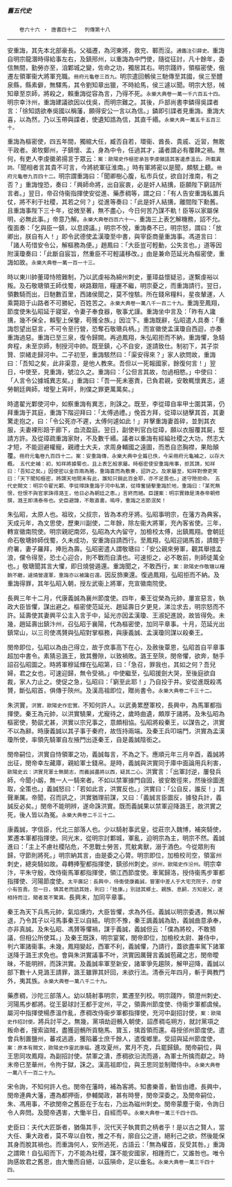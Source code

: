 

##### 舊五代史
　　`卷六十六 ‧ 唐書四十二`
　`列傳第十八`

* * *

安重誨，其先本北部豪長。父福遷，為河東將，救兖、鄆而沒。`通鑑注引薛史。`重誨自明宗龍潛時得給事左右，及鎮邢州，以重誨為中門使，隨從征討，凡十餘年，委信無間，勤勞亦至，洎鄴城之變，佐命之功，獨居其右。明宗踐祚，領樞密使，俄遷左領軍衞大將軍充職。`冊府元龜卷三百九。`明宗遣回鶻侯三馳傳至其國，侯三至醴泉縣，縣素僻，無驛馬，其令劉知章出獵，不時給馬，侯三遽以聞。明宗大怒，械知章至京師，將殺之，賴重誨從容為言，乃得不死。`永樂大典卷一萬一千六百五十四。`明宗幸汴州，重誨建議欲因以伐吳，而明宗難之。其後，戶部尚書李鏻得吳諜者言：「徐知誥欲奉吳國以稱藩，願得安公一言以為信。」鏻即引諜者見重誨。重誨大喜，以為然，乃以玉帶與諜者，使遺知誥為信，其直千緡。`永樂大典一萬五千五百三十。`

重誨為樞密使，四五年間，獨綰大任，臧否自若，環衞、酋長、貴戚、近習，無敢干政者。弟牧鄭州，子鎮懷、孟，身為中令，任過其才，議者謂必有覆餗之禍。無何，有吏人李虔徽弟揚言于眾云：`案：歐陽史作樞密承旨李虔徽語其客邊彥溫云。所載異詞。`「聞相者言其貴不可言，今將統軍征淮南。」時有軍將密以是聞，頗駭上聽。`冊府元龜卷九百四十二。`明宗謂重誨曰：「聞卿樹心腹，私市兵仗，欲自討淮南，有之否？」重誨惶恐，奏曰：「興師命將，出自宸衷，必是奸人結搆，臣願陛下窮詰所言者。」翌日，帝召侍衞指揮使安從進、藥彥稠等，謂之曰：「有人告安重誨私置兵仗，將不利于社稷，其若之何？」從進等奏曰：「此是奸人結搆，離間陛下勳舊。且重誨事陛下三十年，從微至著，無不盡心，今日何苦乃謀不軌！臣等以家屬保明，必無此事。」帝意乃解。`永樂大典卷四百六十一。`重誨三上表乞解機務，詔不允。復面奏：「乞與臣一鎮，以息謗議。」明宗不悅，重誨奏不已，明宗怒，謂曰：「放卿出，朕自有人！」即令武德使孟漢瓊至中書，與宰臣商量重誨事。馮道言曰：「諸人苟惜安令公，解樞務為便。」趙鳳曰：「大臣豈可輕動，公失言也。」道等因附漢瓊奏曰：「此斷自宸旨，然重臣不可輕議移改。」由是兼命范延光為樞密使，重誨如故。`永樂大典卷一萬一百一十三。`

時以東川帥董璋恃險難制，乃以武虔裕為綿州刺史，董璋益懷疑忌，遂繫虔裕以叛。及石敬瑭領王師伐蜀，峽路艱阻，糧運不繼，明宗憂之，而重誨請行。翌日，領數騎而出，日馳數百里，西諸侯聞之，莫不惶駭。所在錢帛糧料，星夜輦運，人乘斃踣于山路者不可勝紀，百姓苦之。`永樂大典卷一萬八千一百二十九。`重誨至鳳翔，節度使朱弘昭延于寢室，令妻子奉食器，敬事尤謹。重誨坐中言及：「昨有人讒搆，幾不保全，賴聖上保鑒，苟獲全族。」因泣下。重誨既辭，弘昭遣人具奏：「重誨怨望出惡言，不可令至行營，恐奪石敬瑭兵柄。」而宣徽使孟漢瓊自西迴，亦奏重誨過惡。重誨已至三泉，復令歸闕。再過鳳翔，朱弘昭拒而不納，重誨懼，急騎奔程，未至京師，制授河中帥。既至鎮，心不自安，遂請致仕。制初下，其子崇贊、崇緒走歸河中。二子初至，重誨駭然曰：「渠安得來？」家人欲問故，重誨曰：「吾知之矣，此非渠意，是他人教來。吾但以一死報國家，餘復何言！」翌日，中使至，見重誨，號泣久之。重誨曰：「公但言其故，勿過相愍。」中使曰：「人言令公據城異志矣。」重誨曰：「吾一死未塞責，已負君親，安敢輒懷異志，遽勞朝廷興師，增聖上宵旰，則僕之罪更萬萬矣。」

時遣翟光鄴使河中，如察重誨有異志，則誅之。既至，李從璋自率甲士圍其第，仍拜重誨于其庭，重誨下階迎拜曰：「太傅過禮。」俛首方拜，從璋以撾擊其首，其妻驚走抱之，曰：「令公死亦不遲，太傅何遽如此！」并擊重誨妻首碎，並剝其衣服，夫妻裸形踣于廊下，血流盈庭。翌日，副使判官白從璋，願以衣服覆其屍，堅請方許。及從璋疏重誨家財，不及數千緡。議者以重誨有經綸社稷之大功，然志大才短，不能迴避權寵，親禮士大夫，求周身輔國之遠圖，而悉自恣胸襟，果貽顛覆。`冊府元龜卷九百四十二。案：安重誨傳，永樂大典中全篇已佚，今采冊府元龜補之，以存大概。　五代史補：初，知祥將據蜀也，且上表乞般家屬。時樞密使安重誨用事，拒其請，知祥曰：「吾知之矣。」因使密以金百兩為賂，重誨喜而為敷奏，詔許之。及家屬至，知祥對僚吏笑曰：「天下聞知樞密，將謂天地間未有此，誰知只銷此百金耶，亦不足畏也。」遂守險拒命。　五代史闕文：明宗令翟光鄴、李從璋誅重誨于河中私第，從璋奮撾擊重誨於地，重誨曰：「某死無恨，但恨不與官家誅得潞王，他日必為朝廷之患。」言終而絕。臣謹案：明宗實錄是清泰帝朝修撰，潞王即清泰帝也。史臣避諱，不敢直書。嗚呼，重誨之志節泯矣！`

朱弘昭，太原人也。祖玫，父叔宗，皆為本府牙將。弘昭事明宗，在藩方為典客。天成元年，為文思使，歷東川副使，二年餘，除左衞大將軍，充內客省使。三年，轉宣徽南院使。明宗親祀南郊，弘昭為大內留守，加檢校太傅，出鎮鳳翔。會朝廷命石敬瑭帥師伐蜀，久未成功，安重誨自請西行。至鳳翔，弘昭迎謁馬首，請館于府署，妻子羅拜，捧卮為壽。弘昭密遣人謂敬瑭曰：「安公親來勞軍，觀其舉措孟浪，儻令得至，恐士心迎合，則不戰而自潰也。可速拒之，必不敢前，則師徒萬全也。」敬瑭聞其言大懼，即日燒營遁還。重誨聞之，不敢西行，`案：歐陽史作敬瑭以糧餉不繼，遽燒營還軍，重誨亦以被讒召還。`因反斾東還。復過鳳翔，弘昭拒而不納。及重誨得罪，其年弘昭入朝，授左武衞上將軍，充宣徽南院使。

長興三年十二月，代康義誠為襄州節度使。四年，秦王從榮為元帥，屢宣惡言，執政大臣皆懼，謀出避之。樞密使范延光、趙延壽日夕更見，涕泣求去，明宗怒而不許。延壽使其妻興平公主入言于中，延光亦因孟漢瓊、王淑妃進說，故皆得免。未幾，趙延壽出鎮汴州，召弘昭于襄陽，代為樞密使，加同平章事。十月，范延光出鎮常山，以三司使馮贇與弘昭對掌樞務，與康義誠、孟漢瓊同謀以殺秦王。

閔帝即位，弘昭以為由己得立，故于庶事高下在心，及赦後覃恩，弘昭首自平章事超加中書令。素猜忌潞王，致其釁隙，以致禍敗。潞王至陝，閔帝懼，欲奔，馳手詔召弘昭圖之。時將軍穆延輝在弘昭第，曰：「急召，罪我也，其如之何？吾兒婦，君之女也，可速迎歸，無令受禍。」中使繼至，弘昭援劍大哭，至後庭欲自裁，家人力止之。使促之急，弘昭曰：「窮至此耶！」乃自投于井。安從進既殺馮贇，斷弘昭首，俱傳于陝州。及漢高祖即位，贈尚書令。`永樂大典卷二千三十二。`

朱洪實，`洪實，歐陽史作宏實。`不知何許人。以武勇累歷軍校，長興中，為馬軍都指揮使。秦王為元帥，以洪實驍果，尤寵待之，歲時曲遺，頗厚于諸將。及朱弘昭為樞密使，勢燄尤甚，洪實以宗兄事之，意頗相協。弘昭將殺秦王，以謀告之，洪實不以為辭。時康義誠以其子事于秦府，故恆持兩端。及秦王兵叩端門，洪實為孟漢瓊所使，率領先騎軍自左掖門出逐秦王，自是義誠陰銜之。

閔帝嗣位，洪實自恃領軍之功，義誠每言，不為之下。應順元年三月辛酉，義誠將出征，閔帝幸左藏庫，親給軍士錢帛。是時，義誠與洪實同于庫中面論用兵利害，`歐陽史云：洪實見軍士無鬬志，而義誠盡將以西，疑其二心。`洪實言：「出軍討逆，屢發兵師，今聞小衂，無一人一騎來者。不如以禁軍據門自固，彼安敢徑來，然後徐圖進取，全策也。」義誠怒曰：「若如此言，洪實反也。」洪實曰：「公自反，誰反！」其聲漸厲。帝聞，召而訊之，洪實猶理前謀，又曰：「義誠言臣圖反，據發兵計，義誠反必矣。」閔帝不能明辨，遂命誅洪實。既而義誠果以禁軍迎降潞王，故洪實之死，後人皆以為冤。`永樂大典卷二千三十二。`

康義誠，字信臣，代北三部落人也。少以騎射事武皇，從莊宗入魏博，補突騎使，累遷本軍都指揮使。同光末，從明宗討鄴城，軍亂，迫明宗為主，明宗不然。義誠進曰：「主上不慮社稷阽危，不思戰士勞苦，荒躭禽獸，溺于酒色。今從眾則有歸，守節則將死。」明宗納其言，由是委之心膂。明宗即位，加檢校司空，領富州刺史，總突騎如故。尋轉捧聖都指揮使，鎮邠州刺史。`邠州，歐陽史作汾州。`明宗幸汴，平朱守殷，改侍衞馬軍都指揮使，領江西節度使。車駕歸洛，授侍衞馬步軍都指揮使、河陽節度使。`太平廣記：長興中，侍衞使康義誠，嘗軍中差人于大宅充院子，亦曾小有笞責。忽一日，憐其老而詰其姓，則曰：「姓康。」別詰其鄉土、親族、息嗣，方知是父，遂相持而泣，聞者莫不驚異。`長興末，加同平章事。

秦王為天下兵馬元帥，氣焰燻灼，大臣皆懼，求為外任。義誠以明宗委遇，無以解退，乃令其子以弓馬事秦王以自結。明宗不豫，秦王諷義誠為助，義誠曲意承奉，亦非真誠。及朱弘昭、馮贇等懼禍，謀于義誠，義誠但云：「僕為將校，不敢預議，但相公所使耳。」及秦王既誅，明宗宴駕，閔帝即位，加檢校太尉、兼侍中，判六軍諸衞事。未幾，鳳翔變起，西軍不利，義誠懼，乃請行，蓋欲盡率駕下諸軍送降于潞王求免也。會與朱洪實議事不叶，洪實因厲聲言義誠苞藏之志，閔帝曖昧，不能明辨，而誅洪實。及義誠率軍至新安，諸軍爭先趨陝，解甲迎降，義誠以部下數十人見潞王請罪，潞王雖罪其奸回，未欲行法。清泰元年四月，斬于興教門外，夷其族。`永樂大典卷一萬八千二十九。`

藥彥稠，沙陀三部落人。幼以騎射事明宗，累遷至列校。明宗踐阼，領澄州刺史、河陽馬步都將。從王晏球討王都于定州，平之，領壽州節度使、侍衞步軍都虞候。屬河中指揮使楊彥溫作亂，彥稠改侍衞步軍都指揮使，充河中副招討使，`案：歐陽史作招討使。`將兵討平之。無幾，黨項劫迴鶻入朝使，詔彥稠屯朔方，就討黨項之叛命者，搜索盜賊，盡獲迴鶻所貢駞馬、寶玉，擒首領而還。尋授邠州節度使。遣會兵制置鹽州，蕃戎逃遁，獲陷蕃士庶千餘人，遣復鄉里。受詔與延州節度使，`案：原本有闕文，歐陽史作靈武康福。`進攻夏州，累月不克，兵罷歸鎮。閔帝嗣位，與王思同攻鳳翔，為副招討使。禁軍之潰，彥稠欲沿流而遁，為軍士所擒而獻之。時末帝已至華州，令拘于獄，誅之。漢高祖即位，與王思同並制贈侍中。`永樂大典卷一萬八千一百二十九。`

宋令詢，不知何許人也。閔帝在藩時，補為客將。知書樂善，動皆由禮。長興中，閔帝連典大藩，遷為都押衙，參輔閫政，甚有時譽，閔帝深委之。及閔帝嗣位，朱、馮用事，不欲閔帝之舊臣在于左右，乃出為磁州刺史。閔帝蒙塵于衛，令詢日令人奔問。及聞帝遇害，大慟半日，自經而卒。`永樂大典卷一萬三千四十四。`

史臣曰：夫代大匠斲者，猶傷其手，況代天子執賞罰之柄者乎！是以古之賢人，當大任、秉大政者，莫不卑以自牧，推之不有，廓自公之道，絕利己之欲，然後能保其身而脫其禍也。而重誨何人，安所逃死，古語云：「無為權首，反受其咎。」重誨之謂歟！自弘昭而下，力不能為社稷，謀不能安國家，相踵而亡，又誰咎也。唯令詢感故君之舊恩，由大慟而自絕，以茲隕命，足以垂名。`永樂大典卷一萬三千四十四。`

* * *

